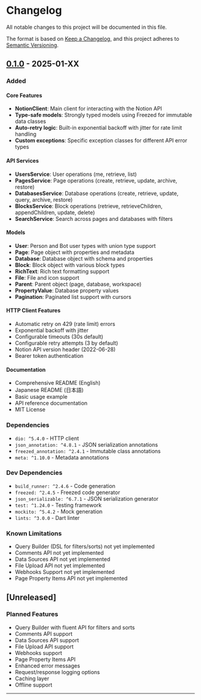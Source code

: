 # Changelog

All notable changes to this project will be documented in this file.

The format is based on [Keep a Changelog](https://keepachangelog.com/en/1.0.0/),
and this project adheres to [Semantic Versioning](https://semver.org/spec/v2.0.0.html).

## [0.1.0] - 2025-01-XX

### Added

#### Core Features
- **NotionClient**: Main client for interacting with the Notion API
- **Type-safe models**: Strongly typed models using Freezed for immutable data classes
- **Auto-retry logic**: Built-in exponential backoff with jitter for rate limit handling
- **Custom exceptions**: Specific exception classes for different API error types

#### API Services
- **UsersService**: User operations (me, retrieve, list)
- **PagesService**: Page operations (create, retrieve, update, archive, restore)
- **DatabasesService**: Database operations (create, retrieve, update, query, archive, restore)
- **BlocksService**: Block operations (retrieve, retrieveChildren, appendChildren, update, delete)
- **SearchService**: Search across pages and databases with filters

#### Models
- **User**: Person and Bot user types with union type support
- **Page**: Page object with properties and metadata
- **Database**: Database object with schema and properties
- **Block**: Block object with various block types
- **RichText**: Rich text formatting support
- **File**: File and icon support
- **Parent**: Parent object (page, database, workspace)
- **PropertyValue**: Database property values
- **Pagination**: Paginated list support with cursors

#### HTTP Client Features
- Automatic retry on 429 (rate limit) errors
- Exponential backoff with jitter
- Configurable timeouts (30s default)
- Configurable retry attempts (3 by default)
- Notion API version header (2022-06-28)
- Bearer token authentication

#### Documentation
- Comprehensive README (English)
- Japanese README (日本語)
- Basic usage example
- API reference documentation
- MIT License

### Dependencies
- `dio: ^5.4.0` - HTTP client
- `json_annotation: ^4.8.1` - JSON serialization annotations
- `freezed_annotation: ^2.4.1` - Immutable class annotations
- `meta: ^1.10.0` - Metadata annotations

### Dev Dependencies
- `build_runner: ^2.4.6` - Code generation
- `freezed: ^2.4.5` - Freezed code generator
- `json_serializable: ^6.7.1` - JSON serialization generator
- `test: ^1.24.0` - Testing framework
- `mockito: ^5.4.2` - Mock generation
- `lints: ^3.0.0` - Dart linter

### Known Limitations
- Query Builder (DSL for filters/sorts) not yet implemented
- Comments API not yet implemented
- Data Sources API not yet implemented
- File Upload API not yet implemented
- Webhooks Support not yet implemented
- Page Property Items API not yet implemented

## [Unreleased]

### Planned Features
- Query Builder with fluent API for filters and sorts
- Comments API support
- Data Sources API support
- File Upload API support
- Webhooks support
- Page Property Items API
- Enhanced error messages
- Request/response logging options
- Caching layer
- Offline support

---

[0.1.0]: https://github.com/Haruki1090/notion-dart-kit/releases/tag/v0.1.0
